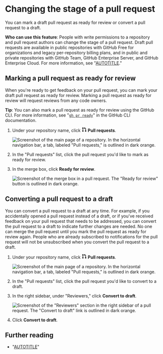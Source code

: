 # Changing the stage of a pull request

You can mark a draft pull request as ready for review or convert a pull request to a draft.

**Who can use this feature**: People with write permissions to a repository and pull request authors can change the stage of a pull request.
Draft pull requests are available in public repositories with GitHub Free for organizations and legacy per-repository billing plans, and in public and private repositories with GitHub Team, GitHub Enterprise Server, and GitHub Enterprise Cloud. For more information, see "[AUTOTITLE](/get-started/learning-about-github/githubs-plans)."
## Marking a pull request as ready for review

When you're ready to get feedback on your pull request, you can mark your draft pull request as ready for review. Marking a pull request as ready for review will request reviews from any code owners.

<div class="ghd-spotlight ghd-spotlight-tip border rounded-1 my-3 p-3 f5 color-border-accent-emphasis color-bg-accent">

**Tip**: You can also mark a pull request as ready for review using the GitHub CLI. For more information, see "[`gh pr ready`](https://cli.github.com/manual/gh_pr_ready)" in the GitHub CLI documentation.

</div>

1. Under your repository name, click <svg version="1.1" width="16" height="16" viewBox="0 0 16 16" class="octicon octicon-git-pull-request" aria-hidden="true"><path d="M1.5 3.25a2.25 2.25 0 1 1 3 2.122v5.256a2.251 2.251 0 1 1-1.5 0V5.372A2.25 2.25 0 0 1 1.5 3.25Zm5.677-.177L9.573.677A.25.25 0 0 1 10 .854V2.5h1A2.5 2.5 0 0 1 13.5 5v5.628a2.251 2.251 0 1 1-1.5 0V5a1 1 0 0 0-1-1h-1v1.646a.25.25 0 0 1-.427.177L7.177 3.427a.25.25 0 0 1 0-.354ZM3.75 2.5a.75.75 0 1 0 0 1.5.75.75 0 0 0 0-1.5Zm0 9.5a.75.75 0 1 0 0 1.5.75.75 0 0 0 0-1.5Zm8.25.75a.75.75 0 1 0 1.5 0 .75.75 0 0 0-1.5 0Z"></path></svg> **Pull requests**.

   ![Screenshot of the main page of a repository. In the horizontal navigation bar, a tab, labeled "Pull requests," is outlined in dark orange.](/assets/images/help/repository/repo-tabs-pull-requests.png)

1. In the "Pull requests" list, click the pull request you'd like to mark as ready for review.
1. In the merge box, click **Ready for review**.

   ![Screenshot of the merge box in a pull request. The "Ready for review" button is outlined in dark orange.](/assets/images/help/pull_requests/ready-for-review-button.png)

## Converting a pull request to a draft

You can convert a pull request to a draft at any time. For example, if you accidentally opened a pull request instead of a draft, or if you've received feedback on your pull request that needs to be addressed, you can convert the pull request to a draft to indicate further changes are needed. No one can merge the pull request until you mark the pull request as ready for review again. People who are already subscribed to notifications for the pull request will not be unsubscribed when you convert the pull request to a draft.

1. Under your repository name, click <svg version="1.1" width="16" height="16" viewBox="0 0 16 16" class="octicon octicon-git-pull-request" aria-hidden="true"><path d="M1.5 3.25a2.25 2.25 0 1 1 3 2.122v5.256a2.251 2.251 0 1 1-1.5 0V5.372A2.25 2.25 0 0 1 1.5 3.25Zm5.677-.177L9.573.677A.25.25 0 0 1 10 .854V2.5h1A2.5 2.5 0 0 1 13.5 5v5.628a2.251 2.251 0 1 1-1.5 0V5a1 1 0 0 0-1-1h-1v1.646a.25.25 0 0 1-.427.177L7.177 3.427a.25.25 0 0 1 0-.354ZM3.75 2.5a.75.75 0 1 0 0 1.5.75.75 0 0 0 0-1.5Zm0 9.5a.75.75 0 1 0 0 1.5.75.75 0 0 0 0-1.5Zm8.25.75a.75.75 0 1 0 1.5 0 .75.75 0 0 0-1.5 0Z"></path></svg> **Pull requests**.

   ![Screenshot of the main page of a repository. In the horizontal navigation bar, a tab, labeled "Pull requests," is outlined in dark orange.](/assets/images/help/repository/repo-tabs-pull-requests.png)

1. In the "Pull requests" list, click the pull request you'd like to convert to a draft.
1. In the right sidebar, under "Reviewers," click **Convert to draft**.

   ![Screenshot of the "Reviewers" section in the right sidebar of a pull request. The "Convert to draft" link is outlined in dark orange.](/assets/images/help/pull_requests/convert-to-draft-link.png)

1. Click **Convert to draft**.

## Further reading

- "[AUTOTITLE](/pull-requests/collaborating-with-pull-requests/proposing-changes-to-your-work-with-pull-requests/about-pull-requests)"
